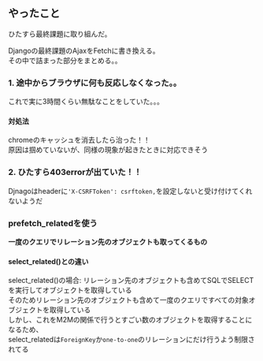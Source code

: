 ## やったこと
ひたすら最終課題に取り組んだ。  


Djangoの最終課題のAjaxをFetchに書き換える。  
その中で詰まった部分をまとめる。。  

### 1. 途中からブラウザに何も反応しなくなった。。
これで実に3時間くらい無駄なことをしていた。。。  

#### 対処法
chromeのキャッシュを消去したら治った！！  
原因は掴めていないが、同様の現象が起きたときに対応できそう  


### 2. ひたすら403errorが出ていた！！
Djnagoはheaderに`'X-CSRFToken': csrftoken,`を設定しないと受け付けてくれないようだ  


### prefetch_relatedを使う
**一度のクエリでリレーション先のオブジェクトも取ってくるもの**  

#### select_related()との違い
select_related()の場合: リレーション先のオブジェクトも含めてSQLでSELECTを実行してオブジェクトを取得している  
そのためリレーション先のオブジェクトも含めて一度のクエリですべての対象オブジェクトを取得している  
しかし、これをM2Mの関係で行うとすごい数のオブジェクトを取得することになるため、  
select_relatedは`ForeignKey`か`one-to-one`のリレーションにだけ行うよう制限されてる  

